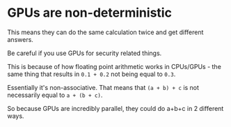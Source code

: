 # GPUs are non-deterministic

This means they can do the same calculation twice and get different answers.

Be careful if you use GPUs for security related things.

This is because of how floating point arithmetic works in CPUs/GPUs - the same thing that results in `0.1 + 0.2` not being equal to `0.3`.

Essentially it's non-associative. That means that `(a + b) + c` is not necessarily equal to `a + (b + c)`.

So because GPUs are incredibly parallel, they could do a+b+c in 2 different ways.

